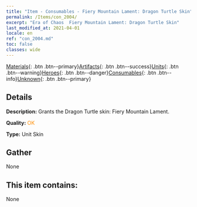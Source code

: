 ```yaml
---
title: "Item - Consumables - Fiery Mountain Lament: Dragon Turtle Skin"
permalink: /Items/con_2004/
excerpt: "Era of Chaos  Fiery Mountain Lament: Dragon Turtle Skin"
last_modified_at: 2021-04-01
locale: en
ref: "con_2004.md"
toc: false
classes: wide
---
```

 [Materials](/Items/){: .btn .btn--primary}[Artifacts](/Items/Artifacts/){: .btn .btn--success}[Units](/Items/Units/){: .btn .btn--warning}[Heroes](/Items/Heroes/){: .btn .btn--danger}[Consumables](/Items/Consumables/){: .btn .btn--info}[Unknown](/Items/Unknown/){: .btn .btn--primary}

## Details
 **Description:** Grants the Dragon Turtle skin: Fiery Mountain Lament.

 **Quality:** <span style="color: #FF8C00">OK</span>

 **Type:** Unit Skin

## Gather

  None

## This item contains:

  None

